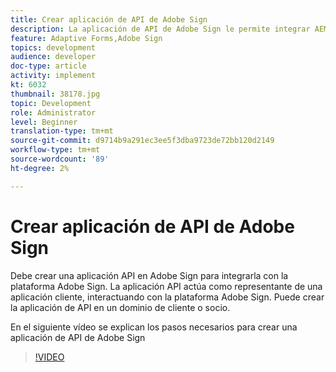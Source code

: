 ```yaml
---
title: Crear aplicación de API de Adobe Sign
description: La aplicación de API de Adobe Sign le permite integrar AEM Forms con Adobe Sign
feature: Adaptive Forms,Adobe Sign
topics: development
audience: developer
doc-type: article
activity: implement
kt: 6032
thumbnail: 38178.jpg
topic: Development
role: Administrator
level: Beginner
translation-type: tm+mt
source-git-commit: d9714b9a291ec3ee5f3dba9723de72bb120d2149
workflow-type: tm+mt
source-wordcount: '89'
ht-degree: 2%

---
```


# Crear aplicación de API de Adobe Sign

Debe crear una aplicación API en Adobe Sign para integrarla con la plataforma Adobe Sign. La aplicación API actúa como representante de una aplicación cliente, interactuando con la plataforma Adobe Sign. Puede crear la aplicación de API en un dominio de cliente o socio.

En el siguiente vídeo se explican los pasos necesarios para crear una aplicación de API de Adobe Sign

>[!VIDEO](https://video.tv.adobe.com/v/38178/?quality=9&learn=on)
